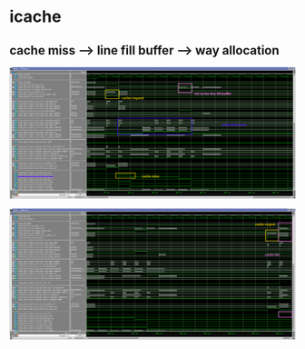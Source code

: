 # icache

## cache miss --> line fill buffer --> way allocation

![screenshot0](https://github.com/whensungoesdown/icache/blob/main/doc/png/cache_miss_allocate0.png)

![screenshot1](https://github.com/whensungoesdown/icache/blob/main/doc/png/cache_miss_allocate1.png)


